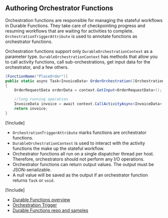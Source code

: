 ## Authoring Orchestrator Functions
Orchestration functions are responsible for managing the stateful workflows in Durable Functions. They take care of checkpointing progress and resuming workflows that are waiting for activities to complete. `OrchestrationTriggerAttribute` is used to annotate functions as orchestrator functions.

Orchestration functions support only `DurableOrchestrationContext` as a parameter type. `DurableOrchestrationContext` has methods that allow you to call activity functions, call sub-orchestrations, get input data for the orchestrator, and a few others.

```csharp
[FunctionName("PlaceOrder")]
public static async Task<InvoiceData> OrderOrchestration([OrchestrationTrigger] DurableOrchestrationContext context)
{
    OrderRequestData orderData = context.GetInput<OrderRequestData>();

    //long running operation
    InvoiceData invoice = await context.CallActivityAsync<InvoiceData>("ProcessPayment", orderData);
    return invoice;
}
```

[!include[](../includes/takeaways-heading.md)]
* `OrchestrationTriggerAttribute` marks functions are orchestrator functions.
* `DurableOrchestrationContext` is used to interact with the activity functions the make up the stateful workflow.
* Orchestrator functions all run on a single dispatcher thread per host. Therefore, orchestrators should not perform any I/O operations.
* Orchestrator functions can return output values. The output must be JSON-serializable.
* A null value will be saved as the output if an orchestrator function returns `Task` or `void`.

[!include[](../includes/read-more-heading.md)]
* [Durable Functions overview](https://docs.microsoft.com/azure/azure-functions/durable-functions-overview)
* [Orchestration Trigger](https://docs.microsoft.com/azure/azure-functions/durable-functions-bindings#orchestration-triggers)
* [Durable Functions repo and samples](https://github.com/Azure/azure-functions-durable-extension)